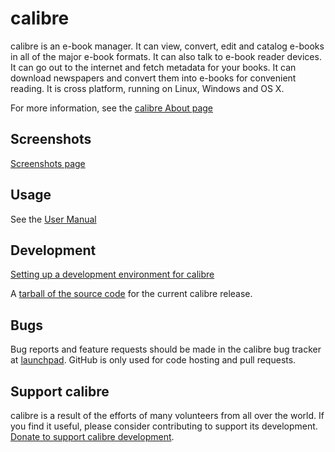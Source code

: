 calibre
=========

calibre is an e-book manager. It can view, convert, edit and catalog e-books 
in all of the major e-book formats. It can also talk to e-book reader 
devices. It can go out to the internet and fetch metadata for your books. 
It can download newspapers and convert them into e-books for convenient 
reading. It is cross platform, running on Linux, Windows and OS X.

For more information, see the [calibre About page](http://calibre-ebook.com/about)

Screenshots
-------------
[Screenshots page](http://calibre-ebook.com/demo)

Usage
-------
See the [User Manual](http://manual.calibre-ebook.com)

Development
-------------
[Setting up a development environment for calibre](http://manual.calibre-ebook.com/develop.html)


A [tarball of the source code](https://calibre-ebook.com/dist/src) for the 
current calibre release.

Bugs
------

Bug reports and feature requests should be made in the calibre bug tracker at [launchpad](https://bugs.launchpad.net/calibre).
GitHub is only used for code hosting and pull requests.

Support calibre
----------------

calibre is a result of the efforts of many volunteers from all over the world.
If you find it useful, please consider contributing to support its development.
[Donate to support calibre development](http://calibre-ebook.com/donate).

